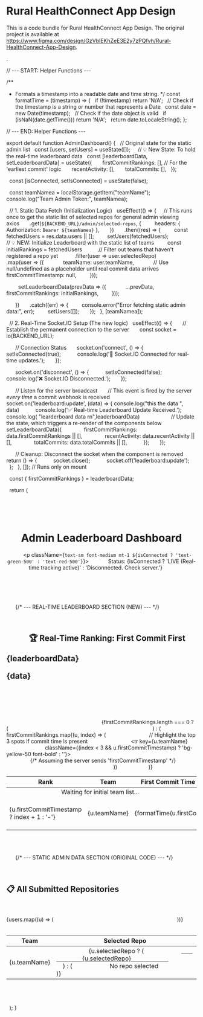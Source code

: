 
  # Rural HealthConnect App Design

  This is a code bundle for Rural HealthConnect App Design. The original project is available at https://www.figma.com/design/GzVblEKhZeE3E2y7zPQfvh/Rural-HealthConnect-App-Design.

  
.



// --- START: Helper Functions ---

/**
 * Formats a timestamp into a readable date and time string.
 */
const formatTime = (timestamp) => {
  if (!timestamp) return 'N/A';
  // Check if the timestamp is a string or number that represents a Date
  const date = new Date(timestamp);
  // Check if the date object is valid
  if (isNaN(date.getTime())) return 'N/A';
  return date.toLocaleString(); 
};

// --- END: Helper Functions ---

export default function AdminDashboard() {
  // Original state for the static admin list
  const [users, setUsers] = useState([]);
  
  // 💡 New State: To hold the real-time leaderboard data
  const [leaderboardData, setLeaderboardData] = useState({
      firstCommitRankings: [], // For the 'earliest commit' logic
      recentActivity: [], 
      totalCommits: [],
  });

  const [isConnected, setIsConnected] = useState(false);

  const teamNamea = localStorage.getItem("teamName");
  console.log("Team Admin Token:", teamNamea);

  // 1. Static Data Fetch (Initialization Logic)
  useEffect(() => {
    // This runs once to get the static list of selected repos for general admin viewing
    axios
      .get(`${BACKEND_URL}/admin/selected-repos`, {
        headers: { Authorization: `Bearer ${teamNamea}` }, 
      })
      .then((res) => {
        const fetchedUsers = res.data.users || [];
        setUsers(fetchedUsers);
        
        // 💡 NEW: Initialize Leaderboard with the static list of teams
        const initialRankings = fetchedUsers
          // Filter out teams that haven't registered a repo yet
          .filter(user => user.selectedRepo) 
          .map(user => ({
            teamName: user.teamName,
            // Use null/undefined as a placeholder until real commit data arrives
            firstCommitTimestamp: null, 
        }));

        setLeaderboardData(prevData => ({
            ...prevData,
            firstCommitRankings: initialRankings,
        }));

      })
      .catch((err) => {
        console.error("Error fetching static admin data:", err);
        setUsers([]);
      });
  }, [teamNamea]);

  // 2. Real-Time Socket.IO Setup (The new logic)
  useEffect(() => {
      // Establish the permanent connection to the server
      const socket = io(BACKEND_URL);

      // Connection Status
      socket.on('connect', () => {
          setIsConnected(true);
          console.log('🔌 Socket.IO Connected for real-time updates.');
      });

      socket.on('disconnect', () => {
          setIsConnected(false);
          console.log('❌ Socket.IO Disconnected.');
      });

      // Listen for the server broadcast
      // This event is fired by the server *every time* a commit webhook is received
      socket.on('leaderboard:update', (data) => {
          console.log("this the data ", data)
          console.log('✅ Real-time Leaderboard Update Received.');
          console.log( "learderboard data rn",leaderboardData)
          
          // Update the state, which triggers a re-render of the components below
          setLeaderboardData({
              firstCommitRankings: data.firstCommitRankings || [], 
              recentActivity: data.recentActivity || [],
              totalCommits: data.totalCommits || [],
          });
      });

      // Cleanup: Disconnect the socket when the component is removed
      return () => {
          socket.close();
          socket.off('leaderboard:update');
      };
  }, []); // Runs only on mount

  const { firstCommitRankings } = leaderboardData;

  return (
    <div className="p-8 bg-gray-50 min-h-screen">
      
      <header className="mb-8 border-b pb-4">
        <h1 className="text-4xl font-extrabold text-indigo-700">Admin Leaderboard Dashboard</h1>
        <p className={`text-sm font-medium mt-1 ${isConnected ? 'text-green-500' : 'text-red-500'}`}>
            Status: {isConnected ? 'LIVE (Real-time tracking active)' : 'Disconnected. Check server.'}
        </p>
      </header>

      {/* --- REAL-TIME LEADERBOARD SECTION (NEW) --- */}
      <section className="bg-white p-6 rounded-xl shadow-lg mb-8">
        <h2 className="text-2xl font-semibold mb-4 text-gray-800">
            🏆 Real-Time Ranking: First Commit First    
<p>{leaderboardData}</p>
<p>{data}</p>

        </h2>
        <div className="overflow-x-auto">
            <table className="min-w-full divide-y divide-indigo-200">
                <thead className="bg-indigo-50">
                    <tr>
                        <th className="px-6 py-3 text-left text-xs font-medium text-indigo-600 uppercase tracking-wider">Rank</th>
                        <th className="px-6 py-3 text-left text-xs font-medium text-indigo-600 uppercase tracking-wider">Team</th>
                        <th className="px-6 py-3 text-left text-xs font-medium text-indigo-600 uppercase tracking-wider">First Commit Time (Earliest Wins)</th>
                    </tr>
                </thead>
                <tbody className="bg-white divide-y divide-gray-200">
                    {firstCommitRankings.length === 0 ? (
                        <tr>
                            <td colSpan="3" className="px-6 py-4 text-center text-gray-500">
                                Waiting for initial team list...
                            </td>
                        </tr>
                    ) : (
                        firstCommitRankings.map((u, index) => (
                            // Highlight the top 3 spots if commit time is present
                            <tr key={u.teamName} 
                                className={(index < 3 && u.firstCommitTimestamp) ? 'bg-yellow-50 font-bold' : ''}>
                                    <td className="px-6 py-4 whitespace-nowrap text-sm text-gray-900">
                                        {u.firstCommitTimestamp ? index + 1 : '-'}
                                    </td>
                                <td className="px-6 py-4 whitespace-nowrap text-sm text-gray-900">{u.teamName}</td>
                                {/* Assuming the server sends 'firstCommitTimestamp' */}
                                <td className="px-6 py-4 whitespace-nowrap text-sm text-gray-500">
                                    {formatTime(u.firstCommitTimestamp)}
                                </td>
                            </tr>
                        ))
                    )}
                </tbody>
            </table>
        </div>
      </section>

      {/* --- STATIC ADMIN DATA SECTION (ORIGINAL CODE) --- */}
      <section className="mt-8">
        <h2 className="text-2xl font-semibold mb-4 text-gray-800">📋 All Submitted Repositories</h2>
        <div className="overflow-x-auto bg-white p-6 rounded-xl shadow-lg">
          <table className="min-w-full divide-y divide-gray-200">
            <thead>
              <tr className="bg-gray-50">
                <th className="px-6 py-3 text-left text-xs font-medium text-gray-500 uppercase tracking-wider">Team</th>
                <th className="px-6 py-3 text-left text-xs font-medium text-gray-500 uppercase tracking-wider">Selected Repo</th>
              </tr>
            </thead>
            <tbody className="bg-white divide-y divide-gray-200">
              {users.map((u) => (
                <tr key={u._id}>
                  <td className="px-6 py-4 whitespace-nowrap text-sm text-gray-900">{u.teamName}</td>
                  <td className="px-6 py-4 whitespace-nowrap text-sm text-blue-600">
                    {u.selectedRepo ? (
                      <a href={u.selectedRepo} target="_blank" rel="noreferrer" className="hover:underline">
                        {u.selectedRepo}
                      </a>
                    ) : (
                      <span className="text-gray-500">No repo selected</span>
                    )}
                  </td>
                </tr>
              ))}
            </tbody>
          </table>
        </div>
      </section>
    </div>
  );
}
